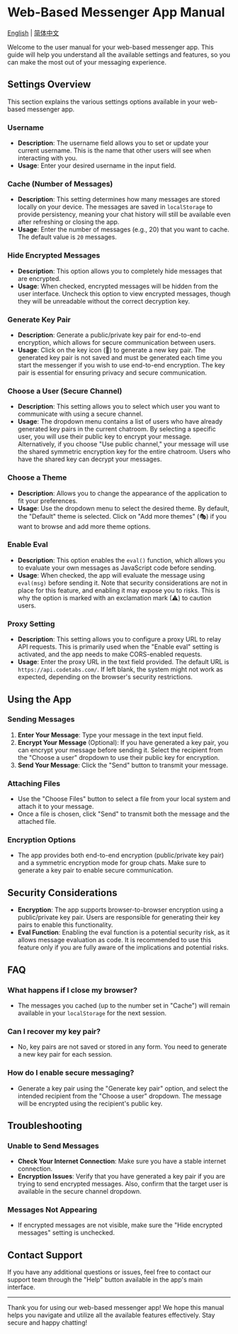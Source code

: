 # Web-Based Messenger App Manual
[English](messenger.en.md) | [简体中文](messenger.zh-CN.md)

Welcome to the user manual for your web-based messenger app. This guide will help you understand all the available settings and features, so you can make the most out of your messaging experience.

## Settings Overview

This section explains the various settings options available in your web-based messenger app.

### Username
- **Description**: The username field allows you to set or update your current username. This is the name that other users will see when interacting with you.
- **Usage**: Enter your desired username in the input field.

### Cache (Number of Messages)
- **Description**: This setting determines how many messages are stored locally on your device. The messages are saved in `localStorage` to provide persistency, meaning your chat history will still be available even after refreshing or closing the app.
- **Usage**: Enter the number of messages (e.g., 20) that you want to cache. The default value is `20` messages.

### Hide Encrypted Messages
- **Description**: This option allows you to completely hide messages that are encrypted.
- **Usage**: When checked, encrypted messages will be hidden from the user interface. Uncheck this option to view encrypted messages, though they will be unreadable without the correct decryption key.

### Generate Key Pair
- **Description**: Generate a public/private key pair for end-to-end encryption, which allows for secure communication between users.
- **Usage**: Click on the key icon (🔑) to generate a new key pair. The generated key pair is not saved and must be generated each time you start the messenger if you wish to use end-to-end encryption. The key pair is essential for ensuring privacy and secure communication.

### Choose a User (Secure Channel)
- **Description**: This setting allows you to select which user you want to communicate with using a secure channel.
- **Usage**: The dropdown menu contains a list of users who have already generated key pairs in the current chatroom. By selecting a specific user, you will use their public key to encrypt your message. Alternatively, if you choose "Use public channel," your message will use the shared symmetric encryption key for the entire chatroom. Users who have the shared key can decrypt your messages.

### Choose a Theme
- **Description**: Allows you to change the appearance of the application to fit your preferences.
- **Usage**: Use the dropdown menu to select the desired theme. By default, the "Default" theme is selected. Click on "Add more themes" (🎭) if you want to browse and add more theme options.

### Enable Eval
- **Description**: This option enables the `eval()` function, which allows you to evaluate your own messages as JavaScript code before sending.
- **Usage**: When checked, the app will evaluate the message using `eval(msg)` before sending it. Note that security considerations are not in place for this feature, and enabling it may expose you to risks. This is why the option is marked with an exclamation mark (⚠) to caution users.

### Proxy Setting
- **Description**: This setting allows you to configure a proxy URL to relay API requests. This is primarily used when the "Enable eval" setting is activated, and the app needs to make CORS-enabled requests.
- **Usage**: Enter the proxy URL in the text field provided. The default URL is `https://api.codetabs.com/`. If left blank, the system might not work as expected, depending on the browser's security restrictions.

## Using the App

### Sending Messages
1. **Enter Your Message**: Type your message in the text input field.
2. **Encrypt Your Message** (Optional): If you have generated a key pair, you can encrypt your message before sending it. Select the recipient from the "Choose a user" dropdown to use their public key for encryption.
3. **Send Your Message**: Click the "Send" button to transmit your message.

### Attaching Files
- Use the "Choose Files" button to select a file from your local system and attach it to your message.
- Once a file is chosen, click "Send" to transmit both the message and the attached file.

### Encryption Options
- The app provides both end-to-end encryption (public/private key pair) and a symmetric encryption mode for group chats. Make sure to generate a key pair to enable secure communication.

## Security Considerations
- **Encryption**: The app supports browser-to-browser encryption using a public/private key pair. Users are responsible for generating their key pairs to enable this functionality.
- **Eval Function**: Enabling the eval function is a potential security risk, as it allows message evaluation as code. It is recommended to use this feature only if you are fully aware of the implications and potential risks.

## FAQ

### What happens if I close my browser?
- The messages you cached (up to the number set in "Cache") will remain available in your `localStorage` for the next session.

### Can I recover my key pair?
- No, key pairs are not saved or stored in any form. You need to generate a new key pair for each session.

### How do I enable secure messaging?
- Generate a key pair using the "Generate key pair" option, and select the intended recipient from the "Choose a user" dropdown. The message will be encrypted using the recipient's public key.

## Troubleshooting

### Unable to Send Messages
- **Check Your Internet Connection**: Make sure you have a stable internet connection.
- **Encryption Issues**: Verify that you have generated a key pair if you are trying to send encrypted messages. Also, confirm that the target user is available in the secure channel dropdown.

### Messages Not Appearing
- If encrypted messages are not visible, make sure the "Hide encrypted messages" setting is unchecked.

## Contact Support
If you have any additional questions or issues, feel free to contact our support team through the "Help" button available in the app's main interface.

---

Thank you for using our web-based messenger app! We hope this manual helps you navigate and utilize all the available features effectively. Stay secure and happy chatting!

